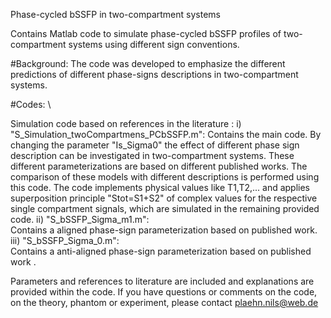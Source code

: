 Phase-cycled bSSFP in two-compartment systems

Contains Matlab code to simulate phase-cycled bSSFP profiles of two-compartment systems using different sign conventions.

#Background: The code was developed to emphasize the different predictions of different phase-signs descriptions in two-compartment systems. 

#Codes: \

Simulation code based on references in the literature :
i) "S_Simulation_twoCompartmens_PCbSSFP.m":
Contains the main code. By changing the parameter "Is_Sigma0" the effect of different phase sign description can be investigated in two-compartment systems. 
These different parameterizations are based on different published works. 
The comparison of these models with different descriptions is performed using this code. 
The code implements physical values like T1,T2,... and applies superposition principle "Stot=S1+S2" of complex values for the respective single compartment signals, 
which are simulated in the remaining provided code.
ii) "S_bSSFP_Sigma_m1.m":\
Contains a aligned phase-sign parameterization based on published work.
iii) "S_bSSFP_Sigma_0.m":\
Contains a anti-aligned phase-sign parameterization based on published work .

Parameters and references to literature are included and explanations are provided within the code. 
If you have questions or comments on the code, on the theory, phantom or experiment, please contact plaehn.nils@web.de
